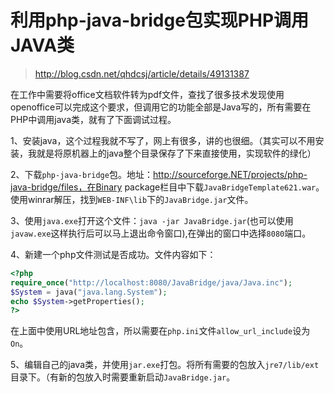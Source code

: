 # 利用php-java-bridge包实现PHP调用JAVA类

> http://blog.csdn.net/qhdcsj/article/details/49131387

在工作中需要将office文档软件转为pdf文件，查找了很多技术发现使用openoffice可以完成这个要求，但调用它的功能全部是Java写的，所有需要在PHP中调用java类，就有了下面调试过程。

1、安装java，这个过程我就不写了，网上有很多，讲的也很细。（其实可以不用安装，我就是将原机器上的java整个目录保存了下来直接使用，实现软件的绿化）

2、下载`php-java-bridge`包。地址：http://sourceforge.NET/projects/php-java-bridge/files，在Binary package栏目中下载`JavaBridgeTemplate621.war`。使用winrar解压，找到`WEB-INF\lib`下的`JavaBridge.jar`文件。

3、使用`java.exe`打开这个文件：`java -jar JavaBridge.jar`(也可以使用`javaw.exe`这样执行后可以马上退出命令窗口),在弹出的窗口中选择`8080`端口。

4、新建一个php文件测试是否成功。文件内容如下：

```php
<?php
require_once("http://localhost:8080/JavaBridge/java/Java.inc");
$System = java("java.lang.System");
echo $System->getProperties();
?>
```

在上面中使用URL地址包含，所以需要在`php.ini`文件`allow_url_include`设为`On`。

5、编辑自己的java类，并使用`jar.exe`打包。将所有需要的包放入`jre7/lib/ext`目录下。（有新的包放入时需要重新启动`JavaBridge.jar`。
